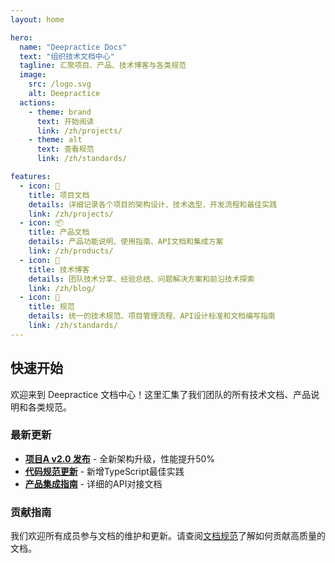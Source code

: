 ```yaml
---
layout: home

hero:
  name: "Deepractice Docs"
  text: "组织技术文档中心"
  tagline: 汇聚项目、产品、技术博客与各类规范
  image:
    src: /logo.svg
    alt: Deepractice
  actions:
    - theme: brand
      text: 开始阅读
      link: /zh/projects/
    - theme: alt
      text: 查看规范
      link: /zh/standards/

features:
  - icon: 📁
    title: 项目文档
    details: 详细记录各个项目的架构设计、技术选型、开发流程和最佳实践
    link: /zh/projects/
  - icon: 📦
    title: 产品文档
    details: 产品功能说明、使用指南、API文档和集成方案
    link: /zh/products/
  - icon: 📝
    title: 技术博客
    details: 团队技术分享、经验总结、问题解决方案和前沿技术探索
    link: /zh/blog/
  - icon: 📏
    title: 规范
    details: 统一的技术规范、项目管理流程、API设计标准和文档编写指南
    link: /zh/standards/
---
```


## 快速开始

欢迎来到 Deepractice 文档中心！这里汇集了我们团队的所有技术文档、产品说明和各类规范。

### 最新更新

- **[项目A v2.0 发布](/zh/projects/project-a)** - 全新架构升级，性能提升50%
- **[代码规范更新](/zh/standards/code-style)** - 新增TypeScript最佳实践
- **[产品集成指南](/zh/products/product-1)** - 详细的API对接文档

### 贡献指南

我们欢迎所有成员参与文档的维护和更新。请查阅[文档规范](/zh/standards/docs)了解如何贡献高质量的文档。